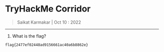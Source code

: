 # TryHackMe Corridor 

> Saikat Karmakar | Oct 10 : 2022

---

1. What is the flag? 
```
flag{2477ef02448ad9156661ac40a6b8862e}
```